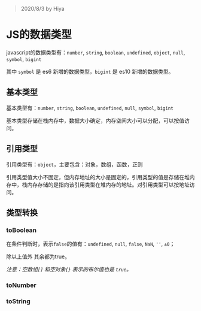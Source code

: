 > 2020/8/3 by Hiya

# JS的数据类型

javascript的数据类型有：`number`, `string`, `boolean`, `undefined`, `object`, `null`, `symbol`, `bigint`

其中 `symbol` 是 es6 新增的数据类型，`bigint` 是 es10 新增的数据类型。

## 基本类型

基本类型有：`number`, `string`, `boolean`, `undefined`, `null`, `symbol`, `bigint`

基本类型存储在栈内存中，数据大小确定，内存空间大小可以分配，可以按值访问。

## 引用类型

引用类型有：`object`，主要包含：对象，数组，函数，正则

引用类型值大小不固定，但内存地址的大小是固定的，引用类型的值是存储在堆内存中，栈内存存储的是指向该引用类型在堆内存的地址。对引用类型可以按地址访问。

## 类型转换

### toBoolean

在条件判断时，表示`false`的值有：`undefined`, `null`, `false`, `NaN`, `''`, `±0`；

除以上值外 其余都为true。

*注意：空数组`[]` 和空对象`{}` 表示的布尔值也是 `true`。*

### toNumber

### toString